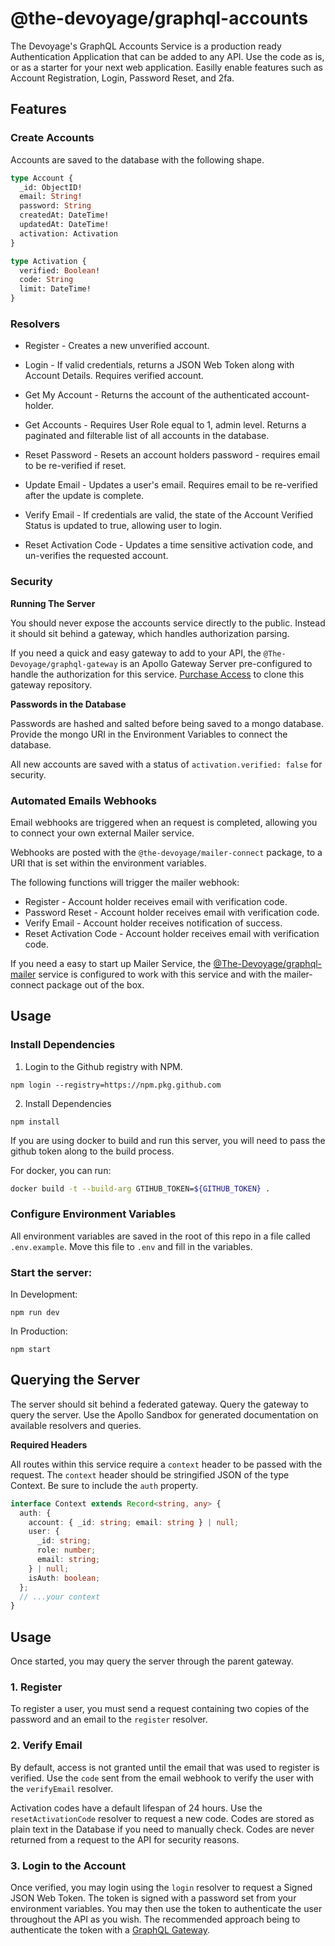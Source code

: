 # @the-devoyage/graphql-accounts

The Devoyage's GraphQL Accounts Service is a production ready Authentication Application that can be added to any API. Use the code as is, or as a starter for your next web application. Easilly enable features such as Account Registration, Login, Password Reset, and 2fa.

## Features

### Create Accounts

Accounts are saved to the database with the following shape.

```graphql
type Account {
  _id: ObjectID!
  email: String!
  password: String
  createdAt: DateTime!
  updatedAt: DateTime!
  activation: Activation
}

type Activation {
  verified: Boolean!
  code: String
  limit: DateTime!
}
```

### Resolvers

- Register - Creates a new unverified account.

- Login - If valid credentials, returns a JSON Web Token along with Account Details. Requires verified account.

- Get My Account - Returns the account of the authenticated account-holder.

- Get Accounts - Requires User Role equal to 1, admin level. Returns a paginated and filterable list of all accounts in the database.

- Reset Password - Resets an account holders password - requires email to be re-verified if reset.

- Update Email - Updates a user's email. Requires email to be re-verified after the update is complete.

- Verify Email - If credentials are valid, the state of the Account Verified Status is updated to true, allowing user to login.

- Reset Activation Code - Updates a time sensitive activation code, and un-verifies the requested account.

### Security

**Running The Server**

You should never expose the accounts service directly to the public. Instead it should sit behind a gateway, which handles authorization parsing.

If you need a quick and easy gateway to add to your API, the `@The-Devoyage/graphql-gateway` is an Apollo Gateway Server pre-configured to handle the authorization for this service. [Purchase Access](https://basetools.io/checkout/XGUVNNGr) to clone this gateway repository.

**Passwords in the Database**

Passwords are hashed and salted before being saved to a mongo database. Provide the mongo URI in the Environment Variables to connect the database.

All new accounts are saved with a status of `activation.verified: false` for security.

### Automated Emails Webhooks

Email webhooks are triggered when an request is completed, allowing you to connect your own external Mailer service.

Webhooks are posted with the `@the-devoyage/mailer-connect` package, to a URI that is set within the environment variables.

The following functions will trigger the mailer webhook:

- Register - Account holder receives email with verification code.
- Password Reset - Account holder receives email with verification code.
- Verify Email - Account holder receives notification of success.
- Reset Activation Code - Account holder receives email with verification code.

If you need a easy to start up Mailer Service, the [@The-Devoyage/graphql-mailer](https://basetools.io/checkout/8G2fCyXe) service is configured to work with this service and with the mailer-connect package out of the box.

## Usage

### Install Dependencies

1. Login to the Github registry with NPM.

```
npm login --registry=https://npm.pkg.github.com
```

2. Install Dependencies

```
npm install
```

If you are using docker to build and run this server, you will need to pass the github token along to the build process.

For docker, you can run:

```bash
docker build -t --build-arg GTIHUB_TOKEN=${GITHUB_TOKEN} .
```

### Configure Environment Variables

All environment variables are saved in the root of this repo in a file called `.env.example`. Move this file to `.env` and fill in the variables.

### Start the server:

In Development:

```
npm run dev
```

In Production:

```
npm start
```

## Querying the Server

The server should sit behind a federated gateway. Query the gateway to query the server. Use the Apollo Sandbox for generated documentation on available resolvers and queries.

**Required Headers**

All routes within this service require a `context` header to be passed with the request. The `context` header should be stringified JSON of the type Context. Be sure to include the `auth` property.

```ts
interface Context extends Record<string, any> {
  auth: {
    account: { _id: string; email: string } | null;
    user: {
      _id: string;
      role: number;
      email: string;
    } | null;
    isAuth: boolean;
  };
  // ...your context
}
```

## Usage

Once started, you may query the server through the parent gateway.

### 1. Register

To register a user, you must send a request containing two copies of the password and an email to the `register` resolver.

### 2. Verify Email

By default, access is not granted until the email that was used to register is verified. Use the `code` sent from the email webhook to verify the user with the `verifyEmail` resolver.

Activation codes have a default lifespan of 24 hours. Use the `resetActivationCode` resolver to request a new code. Codes are stored as plain text in the Database if you need to manually check. Codes are never returned from a request to the API for security reasons.

### 3. Login to the Account

Once verified, you may login using the `login` resolver to request a Signed JSON Web Token. The token is signed with a password set from your environment variables. You may then use the token to authenticate the user throughout the API as you wish. The recommended approach being to authenticate the token with a [GraphQL Gateway](https://thedevoyage.gumroad.com/l/graphql-gateway).
